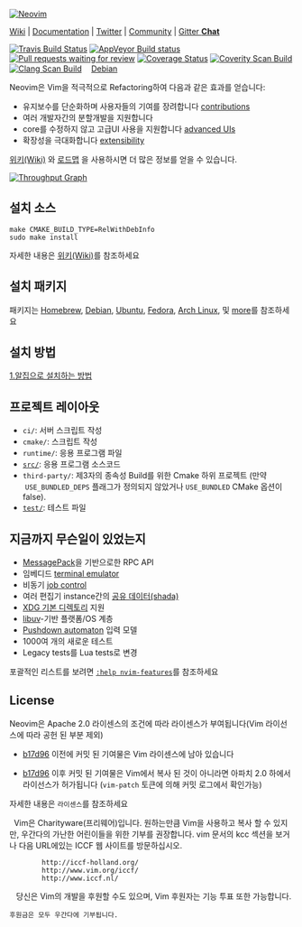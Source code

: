 [![Neovim](https://raw.githubusercontent.com/neovim/neovim.github.io/master/logos/neovim-logo-600x173.png)](https://neovim.io)

[Wiki](https://github.com/jms8732/teamproject/wiki) |
[Documentation](https://neovim.io/doc) |
[Twitter](https://twitter.com/Neovim) |
[Community](https://neovim.io/community/) |
[Gitter **Chat**](https://gitter.im/neovim/neovim)

[![Travis Build Status](https://travis-ci.org/neovim/neovim.svg?branch=master)](https://travis-ci.org/neovim/neovim)
[![AppVeyor Build status](https://ci.appveyor.com/api/projects/status/urdqjrik5u521fac/branch/master?svg=true)](https://ci.appveyor.com/project/neovim/neovim/branch/master)
[![Pull requests waiting for review](https://badge.waffle.io/neovim/neovim.svg?label=RFC&title=RFCs)](https://waffle.io/neovim/neovim)
[![Coverage Status](https://img.shields.io/coveralls/neovim/neovim.svg)](https://coveralls.io/r/neovim/neovim)
[![Coverity Scan Build](https://scan.coverity.com/projects/2227/badge.svg)](https://scan.coverity.com/projects/2227)
[![Clang Scan Build](https://neovim.io/doc/reports/clang/badge.svg)](https://neovim.io/doc/reports/clang)
<a href="https://buildd.debian.org/neovim"><img src="https://www.debian.org/logos/openlogo-nd-25.png" width="13" height="15">Debian</a>

Neovim은 Vim을 적극적으로 Refactoring하여 다음과 같은 효과를 얻습니다:

- 유지보수를 단순화하며 사용자들의 기여를 장려합니다 [contributions](CONTRIBUTING.md)
- 여러 개발자간의 분할개발을 지원합니다
- core를 수정하지 않고 고급UI 사용을 지원합니다 [advanced UIs] 
- 확장성을 극대화합니다 [extensibility](https://github.com/neovim/neovim/wiki/Plugin-UI-architecture)

[위키(Wiki)](https://github.com/jms8732/teamproject/wiki/소개) 와 [로드맵]
을 사용하시면 더 많은 정보를 얻을 수 있습니다.

[![Throughput Graph](https://graphs.waffle.io/neovim/neovim/throughput.svg)](https://waffle.io/neovim/neovim/metrics)

설치 소스
-------------------

    make CMAKE_BUILD_TYPE=RelWithDebInfo
    sudo make install

 자세한 내용은 [위키(Wiki)](https:/github.com/neovim/neovim/wiki/Building-Neovim)를 참조하세요
 
설치 패키지
--------------------

패키지는 [Homebrew], [Debian], [Ubuntu], [Fedora], [Arch Linux], 및
[more](https://github.com/neovim/neovim/wiki/Installing-Neovim)를 참조하세요

설치 방법
--------------------
[1.알집으로 설치하는 방법](teamproject/src/알집으로다운받는방법-1.pdf)


프로젝트 레이아웃
--------------

- `ci/`: 서버 스크립트 작성
- `cmake/`: 스크립트 작성
- `runtime/`: 응용 프로그램 파일
- [`src/`](src/nvim/README.md): 응용 프로그램 소스코드
- `third-party/`: 제3자의 종속성 Build를 위한 Cmake 하위 프로젝트 (만약
  `USE_BUNDLED_DEPS` 플래그가 정의되지 않았거나 `USE_BUNDLED` CMake 옵션이 false).
- [`test/`](test/README.md): 테스트 파일

지금까지 무슨일이 있었는지
-----------------------

- [MessagePack](https://msgpack.org)을 기반으로한 RPC API
- 임베디드 [terminal emulator](https://neovim.io/doc/user/nvim_terminal_emulator.html)
- 비동기 [job control](https://github.com/neovim/neovim/pull/2247)
- 여러 편집기 instance간의 [공유 데이터(shada)](https://github.com/neovim/neovim/pull/2506)
- [XDG 기본 디렉토리](https://github.com/neovim/neovim/pull/3470) 지원
- [libuv](https://github.com/libuv/libuv/)-기반 플랫폼/OS 계층
- [Pushdown automaton](https://github.com/neovim/neovim/pull/3413) 입력 모델
- 1000여 개의 새로운 테스트
- Legacy tests를 Lua tests로 변경

포괄적인 리스트를 보려면 [`:help nvim-features`][nvim-features]를 참조하세요

License
-------

Neovim은 Apache 2.0 라이센스의 조건에 따라 라이센스가 부여됩니다(Vim 라이선스에 따라 공헌 된 부분 제외)

- [b17d96][license-commit] 이전에 커밋 된 기여물은 Vim 라이센스에 남아 있습니다

- [b17d96][license-commit] 이후 커밋 된 기여물은 Vim에서 복사 된 것이 아니라면 아파치 2.0 하에서 라이선스가 허가됩니다 (`vim-patch` 토큰에 의해 커밋 로그에서 확인가능)

 자세한 내용은 `라이센스`를 참조하세요

   Vim은 Charityware(프리웨어)입니다. 원하는만큼 Vim을 사용하고 복사 할 수 있지만, 
   우간다의 가난한 어린이들을 위한 기부를 권장합니다. 
   vim 문서의 kcc 섹션을 보거나 다음 URL에있는 ICCF 웹 사이트를 방문하십시오.

            http://iccf-holland.org/
            http://www.vim.org/iccf/
            http://www.iccf.nl/

    당신은 Vim의 개발을 후원할 수도 있으며, Vim 후원자는 기능 투표 또한 가능합니다. 
    
    후원금은 모두 우간다에 기부됩니다.

[license-commit]: https://github.com/neovim/neovim/commit/b17d9691a24099c9210289f16afb1a498a89d803
[nvim-features]: https://neovim.io/doc/user/vim_diff.html#nvim-features
[로드맵]: https://neovim.io/roadmap/
[advanced UIs]: https://github.com/neovim/neovim/wiki/Related-projects#gui-projects
[Homebrew]: https://github.com/neovim/homebrew-neovim#installation
[Debian]: https://packages.debian.org/testing/neovim
[Ubuntu]: http://packages.ubuntu.com/search?keywords=neovim
[Fedora]: https://admin.fedoraproject.org/pkgdb/package/rpms/neovim
[Arch Linux]: https://www.archlinux.org/packages/?q=neovim

<!-- vim: set tw=80: -->
